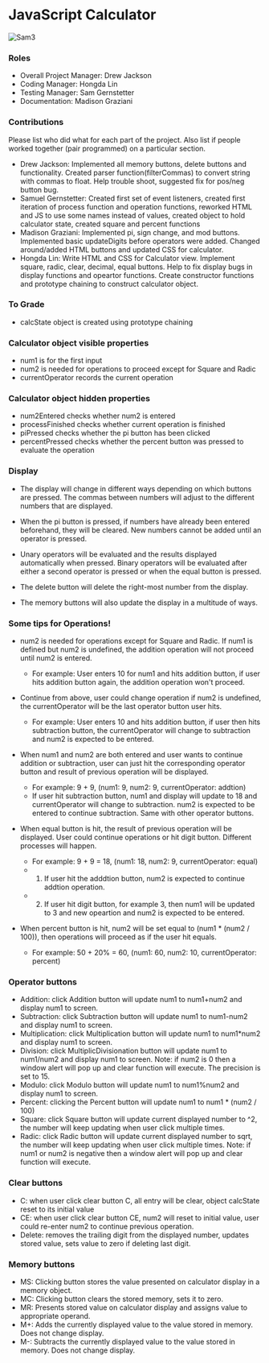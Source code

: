 # JavaScript Calculator
![Sam3](https://user-images.githubusercontent.com/67817916/147014955-b95175ec-c9ec-4abd-afd8-df3745b233fb.gif)

### Roles
* Overall Project Manager: Drew Jackson
* Coding Manager: Hongda Lin
* Testing Manager: Sam Gernstetter
* Documentation: Madison Graziani

### Contributions
Please list who did what for each part of the project.
Also list if people worked together (pair programmed) on a particular section.

* Drew Jackson: Implemented all memory buttons, delete buttons and functionality. Created parser function(filterCommas) to convert string with commas to float. Help trouble shoot, suggested fix for pos/neg button bug.
* Samuel Gernstetter: Created first set of event listeners, created first iteration of process function and operation functions, reworked HTML and JS to use some names instead of values, created object to hold calculator state, created square and percent functions
* Madison Graziani: Implemented pi, sign change, and mod buttons. Implemented basic updateDigits before operators were added. Changed around/added HTML buttons and updated CSS for calculator.
* Hongda Lin: Write HTML and CSS for Calculator view. Implement square, radic, clear, decimal, equal buttons. Help to fix display bugs in display functions and opeartor functions. Create constructor functions and prototype chaining to construct calculator object.

### To Grade
* calcState object is created using prototype chaining

### Calculator object visible properties
* num1 is for the first input
* num2 is needed for operations to proceed except for Square and Radic
* currentOperator records the current operation

### Calculator object hidden properties
* num2Entered checks whether num2 is entered
* processFinished checks whether current operation is finished
* piPressed checks whether the pi button has been clicked
* percentPressed checks whether the percent button was pressed to evaluate the operation

### Display
* The display will change in different ways depending on which buttons are pressed. The commas between numbers will adjust to the different numbers that are displayed.

* When the pi button is pressed, if numbers have already been entered beforehand, they will be cleared. New numbers cannot be added until an operator is pressed.

* Unary operators will be evaluated and the results displayed automatically when pressed. Binary operators will be evaluated after either a second operator is pressed or when the equal button is pressed.

* The delete button will delete the right-most number from the display.

* The memory buttons will also update the display in a multitude of ways.

### Some tips for Operations!
* num2 is needed for operations except for Square and Radic. If num1 is defined but num2 is undefined, the addition operation will not proceed until num2 is entered.  
    * For example: User enters 10 for num1 and hits addition button, if user hits addition button again, the addition operation won't proceed.

* Continue from above, user could change operation if num2 is undefined, the currentOperator will be the last operator button user hits.
    * For example: User enters 10 and hits addition button, if user then hits subtraction button, the currentOperator will change to subtraction and num2 is expected to be entered.

* When num1 and num2 are both entered and user wants to continue addition or subtraction, user can just hit the corresponding operator button and result of previous operation will be displayed.
    * For example: 9 + 9, (num1: 9, num2: 9, currentOperator: addtion)
    * If user hit subtraction button, num1 and display will update to 18 and currentOperator will change to subtraction. num2 is expected to be entered to continue subtraction. Same with other operator buttons. 

* When equal button is hit, the result of previous operation will be displayed. User could continue operations or hit digit button. Different processes will happen.
    * For example: 9 + 9 = 18, (num1: 18, num2: 9, currentOperator: equal) 
    * 1. If user hit the adddtion button, num2 is expected to continue addtion operation. 
    * 2. If user hit digit button, for example 3, then num1 will be updated to 3 and new opeartion and num2 is expected to be entered.

* When percent button is hit, num2 will be set equal to (num1 * (num2 / 100)), then operations will proceed as if the user hit equals.
    * For example: 50 + 20% = 60, (num1: 60, num2: 10, currentOperator: percent)

### Operator buttons
* Addition: click Addition button will update num1 to num1+num2 and display num1 to screen.
* Subtraction: click Subtraction button will update num1 to num1-num2 and display num1 to screen.
* Multiplication: click Multiplication button will update num1 to num1*num2 and display num1 to screen.
* Division: click MultiplicDivisionation button will update num1 to num1/num2 and display num1 to screen. Note: if num2 is 0 then a window alert will pop up and clear function will execute. The precision is set to 15.
* Modulo: click Modulo button will update num1 to num1%num2 and display num1 to screen.
* Percent: clicking the Percent button will update num1 to num1 * (num2 / 100)
* Square: click Square button will update current displayed number to ^2, the number will keep updating when user click multiple times.
* Radic: click Radic button will update current displayed number to sqrt, the number will keep updating when user click multiple times. Note: if num1 or num2 is negative then a window alert will pop up and clear function will execute.

### Clear buttons
* C: when user click clear button C, all entry will be clear, object calcState reset to its initial value
* CE: when user click clear button CE, num2 will reset to initial value, user could re-enter num2 to continue previous operation.
* Delete: removes the trailing digit from the displayed number, updates stored value, sets value to zero if deleting last digit.

### Memory buttons
* MS: Clicking button stores the value presented on calculator display in a memory object.
* MC: Clicking button clears the stored memory, sets it to zero.
* MR: Presents stored value on calculator display and assigns value to appropriate operand.
* M+: Adds the currently displayed value to the value stored in memory. Does not change display.
* M-: Subtracts the currently displayed value to the value stored in memory. Does not change display.
